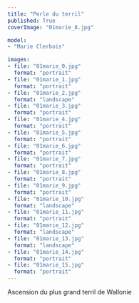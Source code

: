 ```yaml
---
title: "Perle du terril"
published: True
coverImage: "01marie_8.jpg"

model: 
- "Marie Clerbois"

images:
- file: "01marie_0.jpg"
  format: "portrait"
- file: "01marie_1.jpg"
  format: "portrait"
- file: "01marie_2.jpg"
  format: "landscape"
- file: "01marie_3.jpg"
  format: "portrait"
- file: "01marie_4.jpg"
  format: "portrait"
- file: "01marie_5.jpg"
  format: "portrait"
- file: "01marie_6.jpg"
  format: "portrait"
- file: "01marie_7.jpg"
  format: "portrait"
- file: "01marie_8.jpg"
  format: "portrait"
- file: "01marie_9.jpg"
  format: "portrait"
- file: "01marie_10.jpg"
  format: "landscape"
- file: "01marie_11.jpg"
  format: "portrait"
- file: "01marie_12.jpg"
  format: "landscape"
- file: "01marie_13.jpg"
  format: "landscape"
- file: "01marie_14.jpg"
  format: "portrait"
- file: "01marie_15.jpg"
  format: "portrait"
---
```


Ascension du plus grand terril de Wallonie